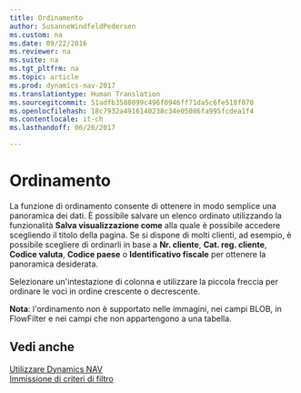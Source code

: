 ```yaml
---
title: Ordinamento
author: SusanneWindfeldPedersen
ms.custom: na
ms.date: 09/22/2016
ms.reviewer: na
ms.suite: na
ms.tgt_pltfrm: na
ms.topic: article
ms.prod: dynamics-nav-2017
ms.translationtype: Human Translation
ms.sourcegitcommit: 51adfb3588099c496f0946ff71da5c6fe518f070
ms.openlocfilehash: 18c7932a4916140238c34e05086fa995fcdea1f4
ms.contentlocale: it-ch
ms.lasthandoff: 06/26/2017

---
```

    
# <a name="sorting"></a>Ordinamento
La funzione di ordinamento consente di ottenere in modo semplice una panoramica dei dati. È possibile salvare un elenco ordinato utilizzando la funzionalità **Salva visualizzazione come** alla quale è possibile accedere scegliendo il titolo della pagina. Se si dispone di molti clienti, ad esempio, è possibile scegliere di ordinarli in base a **Nr. cliente**, **Cat. reg. cliente**, **Codice valuta**, **Codice paese** o **Identificativo fiscale** per ottenere la panoramica desiderata.

Selezionare un'intestazione di colonna e utilizzare la piccola freccia per ordinare le voci in ordine crescente o decrescente.  

**Nota**: l'ordinamento non è supportato nelle immagini, nei campi BLOB, in FlowFilter e nei campi che non appartengono a una tabella.

## <a name="see-also"></a>Vedi anche
[Utilizzare Dynamics NAV](ui-work-product.md)  
[Immissione di criteri di filtro](ui-enter-criteria-filters.md)


